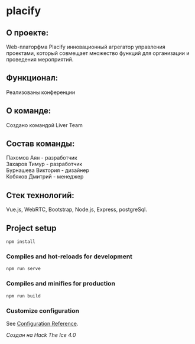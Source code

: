# placify

## О проекте:
Web-платорфма Placify инновационный агрегатор управления проектами, который совмещает множество функций для организации и проведения мероприятий.
## Функционал:
Реализованы конференции
## О команде:
Создано командой Liver Team 
## Состав команды:
Пахомов Аян - разработчик <br>
Захаров Тимур - разработчик <br>
Бурнашева Виктория - дизайнер <br>
Кобяков Дмитрий - менеджер 
## Стек технологий:
Vue.js, WebRTC, Bootstrap, Node.js, Express, postgreSql.
## Project setup
```
npm install
```

### Compiles and hot-reloads for development
```
npm run serve
```

### Compiles and minifies for production
```
npm run build
```

### Customize configuration
See [Configuration Reference](https://cli.vuejs.org/config/).

<i>Создан на Hack The Ice 4.0</i>
